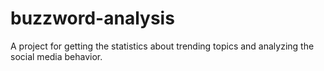 # buzzword-analysis
A project for getting the statistics about trending topics and analyzing the social media behavior.
